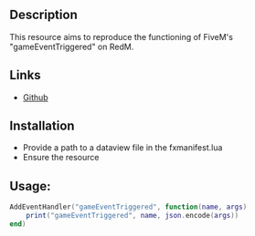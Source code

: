 ## Description
This resource aims to reproduce the functioning of FiveM's "gameEventTriggered" on RedM.

## Links
- [Github](https://github.com/Sarbatore/rdr_gameevents)

## Installation
- Provide a path to a dataview file in the fxmanifest.lua
- Ensure the resource

## Usage:
```lua
AddEventHandler("gameEventTriggered", function(name, args)
	print("gameEventTriggered", name, json.encode(args))
end)
```

